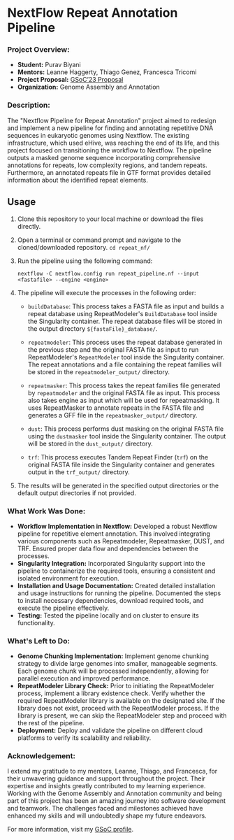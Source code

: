 # NextFlow Repeat Annotation Pipeline

### Project Overview:

- **Student:** Purav Biyani
- **Mentors:** Leanne Haggerty, Thiago Genez, Francesca Tricomi
- **Project Proposal:** [GSoC’23 Proposal](https://drive.google.com/file/d/17j3x1iiF7lwsjnjeGjd_orcTXO-25VFX/view?usp=sharing)
- **Organization:** Genome Assembly and Annotation
### Description:

The "Nextflow Pipeline for Repeat Annotation" project aimed to redesign and implement a new pipeline for finding and annotating repetitive DNA sequences in eukaryotic genomes using Nextflow. The existing infrastructure, which used eHive, was reaching the end of its life, and this project focused on transitioning the workflow to Nextflow. The pipeline outputs a masked genome sequence incorporating comprehensive annotations for repeats, low complexity regions, and tandem repeats. Furthermore, an annotated repeats file in GTF format provides detailed information about the identified repeat elements.
## Usage

1. Clone this repository to your local machine or download the files directly.
    
2. Open a terminal or command prompt and navigate to the cloned/downloaded repository.
    `cd repeat_nf/`
    
3. Run the pipeline using the following command:
    
    ```
   nextflow -C nextflow.config run repeat_pipeline.nf --input <fastafile> --engine <engine>
    ```
4. The pipeline will execute the processes in the following order:
    
    - `buildDatabase`: This process takes a FASTA file as input and builds a repeat database using RepeatModeler's `BuildDatabase` tool inside the Singularity container. The repeat database files will be stored in the output directory `${fastaFile}_database/`.
        
    - `repeatmodeler`: This process uses the repeat database generated in the previous step and the original FASTA file as input to run RepeatModeler's `RepeatModeler` tool inside the Singularity container. The repeat annotations and a file containing the repeat families will be stored in the `repeatmodeler_output/` directory.
        
    - `repeatmasker`: This process takes the repeat families file generated by `repeatmodeler` and the original FASTA file as input. This process also takes engine as input which will be used for repeatmasking. It uses RepeatMasker to annotate repeats in the FASTA file and generates a GFF file in the `repeatmasker_output/` directory.
        
    - `dust`: This process performs dust masking on the original FASTA file using the `dustmasker` tool inside the Singularity container. The output will be stored in the `dust_output/` directory.
        
    - `trf`: This process executes Tandem Repeat Finder (`trf`) on the original FASTA file inside the Singularity container and generates output in the `trf_output/` directory.
        
5. The results will be generated in the specified output directories or the default output directories if not provided.

### What Work Was Done: 

- **Workflow Implementation in Nextflow:** Developed a robust Nextflow pipeline for repetitive element annotation. This involved integrating various components such as Repeatmodeler, Repeatmasker, DUST, and TRF. Ensured proper data flow and dependencies between the processes.
- **Singularity Integration:** Incorporated Singularity support into the pipeline to containerize the required tools, ensuring a consistent and isolated environment for execution.
- **Installation and Usage Documentation:** Created detailed installation and usage instructions for running the pipeline. Documented the steps to install necessary dependencies, download required tools, and execute the pipeline effectively.
- **Testing:** Tested the pipeline locally and on cluster to ensure its functionality.

### What's Left to Do: 

- **Genome Chunking Implementation:** Implement genome chunking strategy to divide large genomes into smaller, manageable segments. Each genome chunk will be processed independently, allowing for parallel execution and improved performance.
- **RepeatModeler Library Check:** Prior to initiating the RepeatModeler process, implement a library existence check. Verify whether the required RepeatModeler library is available on the designated site. If the library does not exist, proceed with the RepeatModeler process. If the library is present, we can skip the RepeatModeler step and proceed with the rest of the pipeline.
- **Deployment:** Deploy and validate the pipeline on different cloud platforms to verify its scalability and reliability.

### Acknowledgement:

I extend my gratitude to my mentors, Leanne, Thiago, and Francesca, for their unwavering guidance and support throughout the project. Their expertise and insights greatly contributed to my learning experience. Working with the Genome Assembly and Annotation community and being part of this project has been an amazing journey into software development and teamwork. The challenges faced and milestones achieved have enhanced my skills and will undoubtedly shape my future endeavors.


For more information, visit my [GSoC profile](https://summerofcode.withgoogle.com/programs/2023/projects/aFLAmznr).

